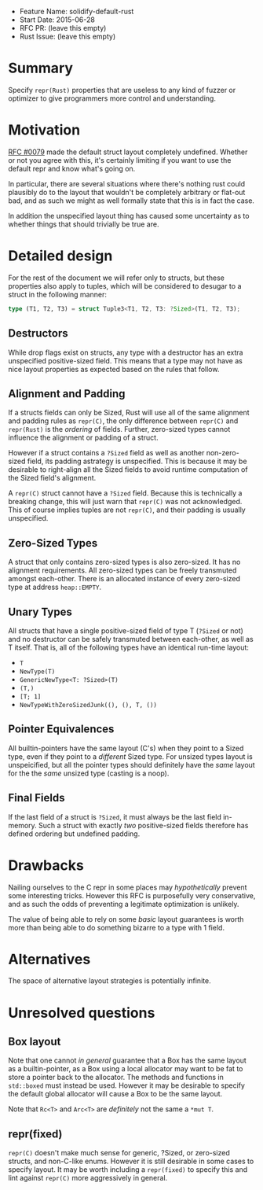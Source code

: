 - Feature Name: solidify-default-rust
- Start Date: 2015-06-28
- RFC PR: (leave this empty)
- Rust Issue: (leave this empty)

# Summary

Specify `repr(Rust)` properties that are useless to any kind of fuzzer or optimizer to
give programmers more control and understanding.



# Motivation

[RFC #0079](https://github.com/rust-lang/rfcs/blob/master/text/0079-undefined-struct-layout.md)
made the default struct layout completely undefined. Whether or not you agree with
this, it's certainly limiting if you want to use the default repr and know what's
going on.

In particular, there are several situations where there's nothing rust could
plausibly do to the layout that wouldn't be completely arbitrary or flat-out bad,
and as such we might as well formally state that this is in fact the case.

In addition the unspecified layout thing has caused some uncertainty as to
whether things that should trivially be true are.



# Detailed design

For the rest of the document we will refer only to structs, but these properties
also apply to tuples, which will be considered to desugar to a struct in the
following manner:

```rust
type (T1, T2, T3) = struct Tuple3<T1, T2, T3: ?Sized>(T1, T2, T3);
```



## Destructors

While drop flags exist on structs, any type with a destructor has an extra
unspecified positive-sized field. This means that a type may not have as
nice layout properties as expected based on the rules that follow.



## Alignment and Padding

If a structs fields can only be Sized, Rust will use all of the same alignment
and padding rules as `repr(C)`, the only difference between `repr(C)` and
`repr(Rust)` is the *ordering* of fields. Further, zero-sized types cannot
influence the alignment or padding of a struct.

However if a struct contains a `?Sized` field as well as another non-zero-sized
field, its padding astrategy is unspecified. This is
because it may be desirable to right-align all the Sized fields to avoid runtime
computation of the Sized field's alignment.

A `repr(C)` struct cannot have a `?Sized` field. Because this is technically a
breaking change, this will just warn that `repr(C)` was not acknowledged. This of
course implies tuples are not `repr(C)`, and their padding is usually unspecified.



## Zero-Sized Types

A struct that only contains zero-sized types is also zero-sized. It has no alignment
requirements. All zero-sized types can be freely transmuted amongst each-other.
There is an allocated instance of every zero-sized type at address `heap::EMPTY`.



## Unary Types

All structs that have a single positive-sized field of type T (`?Sized` or not)
and no destructor can be safely transmuted between each-other, as well as T
itself. That is, all of the following types have an identical run-time layout:

* `T`
* `NewType(T)`
* `GenericNewType<T: ?Sized>(T)`
* `(T,)`
* `[T; 1]`
* `NewTypeWithZeroSizedJunk((), (), T, ())`



## Pointer Equivalences

All builtin-pointers have the same layout (C's) when they point to a Sized type,
even if they point to a *different* Sized type. For unsized types layout is
unspeicified, but all the pointer types should definitely have the *same*
layout for the the *same* unsized type (casting is a noop).



## Final Fields

If the last field of a struct is `?Sized`, it must always be the last
field in-memory. Such a struct with exactly *two* positive-sized fields
therefore has defined ordering but undefined padding.



# Drawbacks

Nailing ourselves to the C repr in some places may *hypothetically* prevent some
interesting tricks. However this RFC is purposefully very conservative, and as
such the odds of preventing a legitimate optimization is unlikely.

The value of being able to rely on some *basic* layout guarantees is worth more
than being able to do something bizarre to a type with 1 field.



# Alternatives

The space of alternative layout strategies is potentially infinite.



# Unresolved questions



## Box layout

Note that one cannot *in general* guarantee that a Box has the same layout as
a builtin-pointer, as a Box using a local allocator may want to be fat to store
a pointer back to the allocator. The methods and functions in `std::boxed`
must instead be used. However it may be desirable to specify the default
global allocator will cause a Box to be the same layout.

Note that `Rc<T>` and `Arc<T>` are *definitely* not the same a `*mut T`.



## repr(fixed)

`repr(C)` doesn't make much sense for generic, ?Sized, or zero-sized structs, and
non-C-like enums. However it is still desirable in some cases to specify layout.
It may be worth including a `repr(fixed)` to specify this and lint against `repr(C)`
more aggressively in general.

